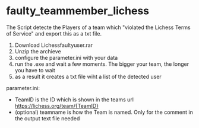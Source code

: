 # faulty_teammember_lichess

The Script detecte the Players of a team which "violated the Lichess Terms of Service" and export this as a txt file.

1. Download Lichessfaultyuser.rar
2. Unzip the archieve
3. configure the parameter.ini with your data
4. run the .exe and wait a few moments. The bigger your team, the longer you have to wait
5. as a result it creates a txt file wiht a list of the detected user

parameter.ini: 
- TeamID is the ID which is shown in the teams url https://lichess.org/team/{TeamID}
- (optional) teamname is how the Team is named. Only for the comment in the output text file needed
